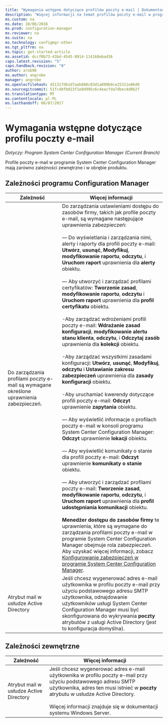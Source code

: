 ```yaml
---
title: "Wymagania wstępne dotyczące profilów poczty e-mail | Dokumentacja firmy Microsoft"
description: "Więcej informacji na temat profilów poczty e-mail w programie System Center Configuration Manager oraz ich zależności zewnętrzne i w obrębie produktu."
ms.custom: na
ms.date: 10/06/2016
ms.prod: configuration-manager
ms.reviewer: na
ms.suite: na
ms.technology: configmgr-other
ms.tgt_pltfrm: na
ms.topic: get-started-article
ms.assetid: dccf0b73-43bd-4545-8914-114168ebad36
caps.latest.revision: "5"
caps.handback.revision: "0"
author: arob98
ms.author: angrobe
manager: angrobe
ms.openlocfilehash: 451317db1d7aab888c03d1a099b9ce25311e06d0
ms.sourcegitcommit: 51fc48fb023f1e8d995c6c4eacfda7dbec4d0b2f
ms.translationtype: MT
ms.contentlocale: pl-PL
ms.lasthandoff: 08/07/2017
---
```

# <a name="email-profile-prerequisites"></a>Wymagania wstępne dotyczące profilu poczty e-mail

*Dotyczy: Program System Center Configuration Manager (Current Branch)*

Profile poczty e-mail w programie System Center Configuration Manager mają zarówno zależności zewnętrzne i w obrębie produktu.  

## <a name="configuration-manager-dependencies"></a>Zależności programu Configuration Manager  

|Zależność|Więcej informacji|  
|----------------|----------------------|  
|Do zarządzania profilami poczty e-mail są wymagane określone uprawnienia zabezpieczeń.|Do zarządzania ustawieniami dostępu do zasobów firmy, takich jak profile poczty e-mail, są wymagane następujące uprawnienia zabezpieczeń:<br /><br /> — Do wyświetlania i zarządzania nimi, alerty i raporty dla profili poczty e-mail: **Utwórz**, **usunąć**, **Modyfikuj**, **modyfikowanie raportu**, **odczytu**, i **Uruchom raport** uprawnienia dla **alerty** obiektu.<br /><br /> — Aby utworzyć i zarządzać profilami certyfikatów: **Tworzenie zasad**, **modyfikowanie raportu**, **odczytu** i **Uruchom raport** uprawnienia dla **profil certyfikatu** obiektu.<br /><br /> -Aby zarządzać wdrożeniami profili poczty e-mail: **Wdrażanie zasad konfiguracji**, **modyfikowanie alertu stanu klienta**, **odczytu**, i **Odczytaj zasób** uprawnienia dla **kolekcji** obiektu.<br /><br /> -Aby zarządzać wszystkimi zasadami konfiguracji: **Utwórz**, **usunąć**, **Modyfikuj**, **odczytu** i **Ustawianie zakresu zabezpieczeń** uprawnienia dla **zasady konfiguracji** obiektu.<br /><br /> -Aby uruchamiać kwerendy dotyczące profili poczty e-mail: **Odczyt** uprawnienie **zapytania** obiektu.<br /><br /> — Aby wyświetlić informacje o profilach poczty e-mail w konsoli programu System Center Configuration Manager: **Odczyt** uprawnienie **lokacji** obiektu.<br /><br /> — Aby wyświetlić komunikaty o stanie dla profili poczty e-mail: **Odczyt** uprawnienie **komunikaty o stanie** obiektu.<br /><br /> — Aby utworzyć i zarządzać profilami poczty e-mail: **Tworzenie zasad**, **modyfikowanie raportu**, **odczytu**, i **Uruchom raport** uprawnienia dla **profil udostępniania komunikacji** obiektu.<br /><br /> **Menedżer dostępu do zasobów firmy** te uprawnienia, które są wymagane do zarządzania profilami poczty e-mail w programie System Center Configuration Manager obejmuje rola zabezpieczeń. Aby uzyskać więcej informacji, zobacz [Konfigurowanie zabezpieczeń w programie System Center Configuration Manager](../../core/plan-design/security/configure-security.md).|  
|Atrybut mail w usłudze Active Directory|Jeśli chcesz wygenerować adres e-mail użytkownika w profilu poczty e-mail przy użyciu podstawowego adresu SMTP użytkownika, odnajdowanie użytkowników usługi System Center Configuration Manager musi być skonfigurowana do wykrywania **poczty** atrybutów z usługi Active Directory (jest to konfiguracja domyślna).|  

## <a name="external-dependencies"></a>Zależności zewnętrzne  

|Zależność|Więcej informacji|  
|----------------|----------------------|  
|Atrybut mail w usłudze Active Directory|Jeśli chcesz wygenerować adres e-mail użytkownika w profilu poczty e-mail przy użyciu podstawowego adresu SMTP użytkownika, adres ten musi istnieć w **poczty** atrybutu w usłudze Active Directory.<br /><br /> Więcej informacji znajduje się w dokumentacji systemu Windows Server.|
